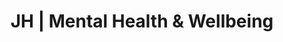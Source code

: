 ---
title: 'JH | Mental Health & Wellbeing'
layout: 'layouts/wellbeing.html'
canonical: 'https://www.justinehodgsonhypnotherapy.com/mental-health-and-wellbeing/'
background: 'wellbeing-colour'
detailswellbeing: 
    image1: 'https://res.cloudinary.com/peggy-co/image/upload/v1596191538/Well%20Being/wb6_gimgyi.jpg'
    alt1: 'A picture spelling out the phrase ''Good vibes only'''
    title1: 'Mental Health & Wellbeing'
    para1: 'You don’t have to go far these days to see something about Mental health and wellbeing. If you look up the definition of mental health you will get the following: Mental health includes our emotional, psychological, and social well-being. It affects how we think, feel, and act. It also helps determine how we handle stress, relate to others, and make choices. Mental health is important at every stage of life, from childhood and adolescence through adulthood.'
    para2: 'We will all at some point in our lives ‘if we haven’t already’ be effected by Mental health and without many people realising it, this present time with the global pandemic is having an effect ‘even if mildly’ it is having an effect on peoples mental health one way or another. This website has both mental and physical health covered in one way shape or form, it’s just down to finding out which combination of products you would like to utilise and how often you would like to access me as your friendly professional guide.'
    para3: 'How can you hire me? You can simply book a ''free'' time slot to chat to me or drop me an email. You may just decide you want me as your CBT/Hypnosis therapist or Just as a Yin Yoga therapy Teacher. Stress relief coach, I''m here and I''m flexible as each client is unique and deserving of the right mixture of guidance and support. The combination and choice is yours, I will be happy to guide you to the correct combination of products once you connect with me.'
    para4: 'There really is no reason to suffer or think that you can''t be helped or it''s silly to reach out regarding mental health. If you are reading this page then you are here for a reason and the honesty of your situation has brought you to my site for you to make some positive changes for your future.'
    para5: 'I am holding space for you. Speak soon.'
---